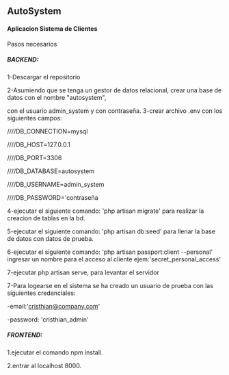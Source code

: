 
## AutoSystem
<h4>Aplicacion Sistema de Clientes</h4>
Pasos necesarios

<h5>BACKEND:</h5>

<p>
1-Descargar el repositorio

2-Asumiendo que se tenga un gestor de datos relacional, crear una base de datos con el nombre "autosystem",

 con el usuario admin_system y con contraseña.
3-crear archivo .env con los siguientes campos:

////DB_CONNECTION=mysql

////DB_HOST=127.0.0.1

////DB_PORT=3306

////DB_DATABASE=autosystem

////DB_USERNAME=admin_system

////DB_PASSWORD='contraseña

4-ejecutar el siguiente comando: 'php artisan migrate' para realizar la creacion de tablas en la bd.

5-ejecutar el siguiente comando: 'php artisan db:seed' para llenar la base de datos con datos de prueba.

6-ejecutar el siguiente comando: 'php artisan passport:client --personal' ingresar un nombre para el acceso al cliente ejem:'secret_personal_access'  

7-ejecutar php artisan serve, para levantar el servidor

7-Para logearse en el sistema se ha creado un usuario de prueba con las siguientes credenciales:

  -email:'cristhian@company.com' 
  
  -password: 'cristhian_admin'
  
</p>
<h5>FRONTEND:</h5>

1.ejecutar el comando npm install.

2.entrar al localhost 8000.


